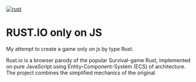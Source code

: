 
[![rust](https://yandex.ru/images/search?img_url=https%3A%2F%2Fscontent-hel3-1.cdninstagram.com%2Fv%2Ft51.2885-15%2Fe35%2F149303452_891652468261646_6683724139502811186_n.jpg%3Ftp%3D1%26_nc_ht%3Dscontent-hel3-1.cdninstagram.com%26_nc_cat%3D102%26_nc_ohc%3DYcX0l_rbB8gAX8zRJBe%26edm%3DABfd0MgBAAAA%26ccb%3D7-4%26oh%3D56cd655ea596f6fab47f579f97f2ec3a%26oe%3D60BB2F2B%26_nc_sid%3D7bff83&lr=119126&p=1&pos=6&rpt=simage&source=serp&stype=image&text=rust%20logo "rust")](https://yandex.ru/images/search?img_url=https%3A%2F%2Fscontent-hel3-1.cdninstagram.com%2Fv%2Ft51.2885-15%2Fe35%2F149303452_891652468261646_6683724139502811186_n.jpg%3Ftp%3D1%26_nc_ht%3Dscontent-hel3-1.cdninstagram.com%26_nc_cat%3D102%26_nc_ohc%3DYcX0l_rbB8gAX8zRJBe%26edm%3DABfd0MgBAAAA%26ccb%3D7-4%26oh%3D56cd655ea596f6fab47f579f97f2ec3a%26oe%3D60BB2F2B%26_nc_sid%3D7bff83&lr=119126&p=1&pos=6&rpt=simage&source=serp&stype=image&text=rust%20logo "rust")
# RUST.IO only on JS
My attempt to create a game only on js by type Rust.

Rust.io is a browser parody of the popular Survival-game Rust, implemented on pure JavaScript using Entity-Component-System (ECS) of architecture. The project combines the simplified mechanics of the original